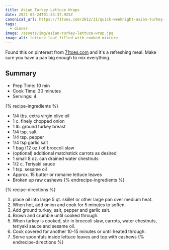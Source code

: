 ```yaml
---
title: Asian Turkey Lettuce Wraps
date: 2021-03-24T01:33:37.925Z
canonical_url: https://71toes.com/2012/11/quick-weeknight-asian-turkey-lettuce/
tags:
  - dinner
image: /assets/img/asian-turkey-lettuce-wrap.jpg
image_alt: lettuce leaf filled with cooked mixture
---
```

Found this on pinterest from [71toes.com](https://71toes.com/2012/11/quick-weeknight-asian-turkey-lettuce/) and it's a refreshing meal. Make sure you have a pan big enough to mix everything.

## Summary
* Prep Time: 10 min
* Cook Time: 30 minutes
* Servings: 4

{% recipe-ingredients %}
* 1/4 tbs. extra virgin olive oil
* 1 c. finely chopped onion
* 1 lb. ground turkey breast
* 1/4 tsp. salt
* 1/4 tsp. pepper
* 1/4 tsp garlic salt
* 1 bag (12 oz.) of broccoli slaw
* (optional) additional matchstick carrots as desired
* 1 small 8 oz. can drained water chestnuts
* 1/2 c. Teriyaki sauce
* 1 tsp. sesame oil
* Approx. 15 butter or romaine lettuce leaves
* Broken up raw cashews
{% endrecipe-ingredients %}

{% recipe-directions %}
1. place oil into large 5 qt. skillet or other large pan over medium heat.
1. When hot, add onion and cook for 5 minutes to soften.
1. Add ground turkey, salt, pepper and garlic salt.
1. Brown and crumble until cooked through.
1. When turkey is cooked, stir in broccoli slaw, carrots, water chestnuts, teriyaki sauce and sesame oil.
1. Cook covered for another 10-15 minutes or until heated through.  
1. Serve spoonfuls inside lettuce leaves and top with cashews
{% endrecipe-directions %}
